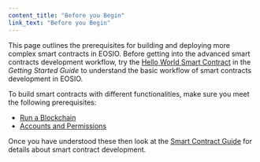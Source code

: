 ```yaml
---
content_title: "Before you Begin"
link_text: "Before you Begin"
---
```


This page outlines the prerequisites for building and deploying more complex smart contracts in EOSIO. Before getting into the advanced smart contracts development workflow, try the [Hello World Smart Contract](../30_getting-started-guide/25_hello-world.md) in the _Getting Started Guide_ to understand the basic workflow of smart contracts development in EOSIO. 

To build smart contracts with different functionalities, make sure you meet the following prerequisites:

* [Run a Blockchain](10_running-a-blockchain.md)
* [Accounts and Permissions](20_accounts-and-permissions.md) 

Once you have understood these then look at the [Smart Contract Guide](../index.md) for details about smart contract development.
